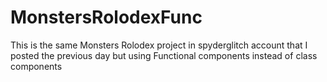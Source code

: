 # MonstersRolodexFunc
This is the same Monsters Rolodex project in spyderglitch account that I posted the previous day but using Functional components instead of class components
